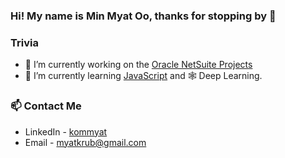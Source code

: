 ### Hi! My name is Min Myat Oo, thanks for stopping by 👋

### Trivia
- 🔭 I’m currently working on the [Oracle NetSuite Projects](https://www.netsuite.com/)
- 🌱 I’m currently learning [JavaScript](https://js.org/) and 🕸 Deep Learning.

### 📫 Contact Me
- LinkedIn - [kommyat](https://www.linkedin.com/in/kommyat/)
- Email - [myatkrub@gmail.com](mailto:myatkrub@gmail.com)

<!--
**minmyatoo/minmyatoo** is a ✨ _special_ ✨ repository because its `README.md` (this file) appears on your GitHub profile.

Here are some ideas to get you started:

- 🔭 I’m currently working on ...
- 🌱 I’m currently learning ...
- 👯 I’m looking to collaborate on ...
- 🤔 I’m looking for help with ...
- 💬 Ask me about ...
- 📫 How to reach me: ...
- 😄 Pronouns: ...
- ⚡ Fun fact: ...
-->
